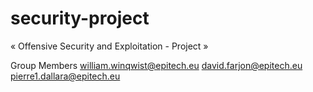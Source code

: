 # security-project

« Offensive Security and Exploitation - Project »

Group Members
william.winqwist@epitech.eu
david.farjon@epitech.eu
pierre1.dallara@epitech.eu
